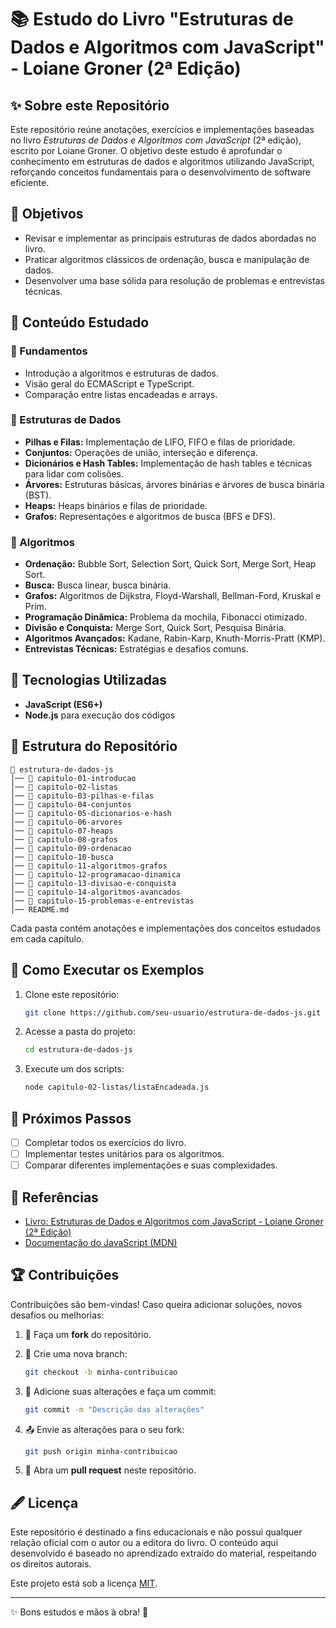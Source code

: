 # 📚 Estudo do Livro "Estruturas de Dados e Algoritmos com JavaScript" - Loiane Groner (2ª Edição)

## ✨ Sobre este Repositório

Este repositório reúne anotações, exercícios e implementações baseadas no livro *Estruturas de Dados e Algoritmos com JavaScript* (2ª edição), escrito por Loiane Groner. O objetivo deste estudo é aprofundar o conhecimento em estruturas de dados e algoritmos utilizando JavaScript, reforçando conceitos fundamentais para o desenvolvimento de software eficiente.

## 🎯 Objetivos

- Revisar e implementar as principais estruturas de dados abordadas no livro.
- Praticar algoritmos clássicos de ordenação, busca e manipulação de dados.
- Desenvolver uma base sólida para resolução de problemas e entrevistas técnicas.

## 📖 Conteúdo Estudado

### 🔹 Fundamentos

- Introdução a algoritmos e estruturas de dados.
- Visão geral do ECMAScript e TypeScript.
- Comparação entre listas encadeadas e arrays.

### 🔹 Estruturas de Dados

- **Pilhas e Filas:** Implementação de LIFO, FIFO e filas de prioridade.
- **Conjuntos:** Operações de união, interseção e diferença.
- **Dicionários e Hash Tables:** Implementação de hash tables e técnicas para lidar com colisões.
- **Árvores:** Estruturas básicas, árvores binárias e árvores de busca binária (BST).
- **Heaps:** Heaps binários e filas de prioridade.
- **Grafos:** Representações e algoritmos de busca (BFS e DFS).

### 🔹 Algoritmos

- **Ordenação:** Bubble Sort, Selection Sort, Quick Sort, Merge Sort, Heap Sort.
- **Busca:** Busca linear, busca binária.
- **Grafos:** Algoritmos de Dijkstra, Floyd-Warshall, Bellman-Ford, Kruskal e Prim.
- **Programação Dinâmica:** Problema da mochila, Fibonacci otimizado.
- **Divisão e Conquista:** Merge Sort, Quick Sort, Pesquisa Binária.
- **Algoritmos Avançados:** Kadane, Rabin-Karp, Knuth-Morris-Pratt (KMP).
- **Entrevistas Técnicas:** Estratégias e desafios comuns.

## 🔧 Tecnologias Utilizadas

- **JavaScript (ES6+)**
- **Node.js** para execução dos códigos

## 📂 Estrutura do Repositório

```plaintext
📂 estrutura-de-dados-js
│── 📂 capitulo-01-introducao
│── 📂 capitulo-02-listas
│── 📂 capitulo-03-pilhas-e-filas
│── 📂 capitulo-04-conjuntos
│── 📂 capitulo-05-dicionarios-e-hash
│── 📂 capitulo-06-arvores
│── 📂 capitulo-07-heaps
│── 📂 capitulo-08-grafos
│── 📂 capitulo-09-ordenacao
│── 📂 capitulo-10-busca
│── 📂 capitulo-11-algoritmos-grafos
│── 📂 capitulo-12-programacao-dinamica
│── 📂 capitulo-13-divisao-e-conquista
│── 📂 capitulo-14-algoritmos-avancados
│── 📂 capitulo-15-problemas-e-entrevistas
│── README.md
```

Cada pasta contém anotações e implementações dos conceitos estudados em cada capítulo.

## 🚀 Como Executar os Exemplos

1. Clone este repositório:

   ```bash
   git clone https://github.com/seu-usuario/estrutura-de-dados-js.git
   ```

2. Acesse a pasta do projeto:

   ```bash
   cd estrutura-de-dados-js
   ```

3. Execute um dos scripts:

   ```bash
   node capitulo-02-listas/listaEncadeada.js
   ```

## 📌 Próximos Passos

- [ ] Completar todos os exercícios do livro.
- [ ] Implementar testes unitários para os algoritmos.
- [ ] Comparar diferentes implementações e suas complexidades.

## 📖 Referências

- [Livro: Estruturas de Dados e Algoritmos com JavaScript - Loiane Groner (2ª Edição)](https://loiane.training/)
- [Documentação do JavaScript (MDN)](https://developer.mozilla.org/pt-BR/docs/Web/JavaScript)

## 🏆 Contribuições

Contribuições são bem-vindas! Caso queira adicionar soluções, novos desafios ou melhorias:

1. 🍴 Faça um **fork** do repositório.
2. 🌿 Crie uma nova branch:

   ```bash
   git checkout -b minha-contribuicao
   ```

3. 📝 Adicione suas alterações e faça um commit:

   ```bash
   git commit -m "Descrição das alterações"
   ```

4. 📤 Envie as alterações para o seu fork:

   ```bash
   git push origin minha-contribuicao
   ```

5. 🔀 Abra um **pull request** neste repositório.

## 🖋️ Licença

Este repositório é destinado a fins educacionais e não possui qualquer relação oficial com o autor ou a editora do livro. O conteúdo aqui desenvolvido é baseado no aprendizado extraído do material, respeitando os direitos autorais.

Este projeto está sob a licença [MIT](LICENSE).

---

✨ Bons estudos e mãos à obra! 🚀
